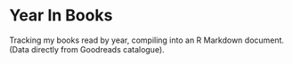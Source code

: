 # Year In Books
Tracking my books read by year, compiling into an R Markdown document. (Data directly from Goodreads catalogue).
